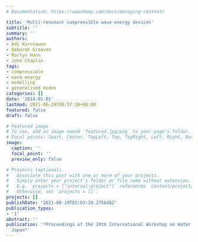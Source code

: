 ```yaml
---
# Documentation: https://wowchemy.com/docs/managing-content/

title: 'Multi-resonant compressible wave energy devices'
subtitle: ''
summary: ''
authors:
- Adi Kurniawan
- Deborah Greaves
- Martyn Hann
- John Chaplin
tags: 
- compressible
- wave energy
- modelling
- generalised modes
categories: []
date: '2014-01-01'
lastmod: 2021-06-29T09:57:20+08:00
featured: false
draft: false

# Featured image
# To use, add an image named `featured.jpg/png` to your page's folder.
# Focal points: Smart, Center, TopLeft, Top, TopRight, Left, Right, BottomLeft, Bottom, BottomRight.
image:
  caption: ''
  focal_point: ''
  preview_only: false

# Projects (optional).
#   Associate this post with one or more of your projects.
#   Simply enter your project's folder or file name without extension.
#   E.g. `projects = ["internal-project"]` references `content/project/deep-learning/index.md`.
#   Otherwise, set `projects = []`.
projects: []
publishDate: '2021-06-29T02:03:20.275648Z'
publication_types:
- '1'
abstract: ''
publication: '*Proceedings of the 29th International Workshop on Water Waves and Floating Bodies, Osaka,
  Japan*'
---
```

